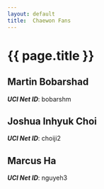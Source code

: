 ```yaml
---
layout: default
title:  Chaewon Fans
---
```


# {{ page.title }}


## Martin Bobarshad
***UCI Net ID***: bobarshm

## Joshua Inhyuk Choi
***UCI Net ID***: choiji2

## Marcus Ha
***UCI Net ID***: nguyeh3

